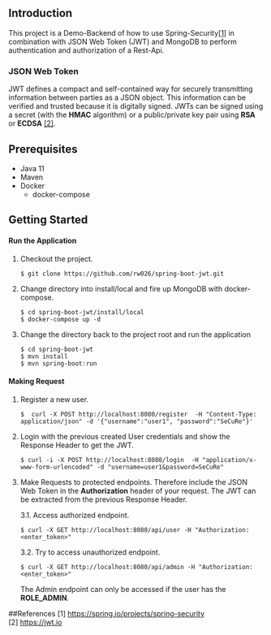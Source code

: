 ## Introduction

This project is a Demo-Backend of how to use Spring-Security[[1]](https://spring.io/projects/spring-security) in combination with JSON Web Token (JWT) 
and MongoDB to perform authentication and authorization of a Rest-Api. 

### JSON Web Token
JWT defines a compact and self-contained way 
for securely transmitting information between parties as a JSON object. 
This information can be verified and trusted because it is digitally signed. 
JWTs can be signed using a secret (with the **HMAC** algorithm) or a public/private key pair 
using **RSA** or **ECDSA** [[2]](https://jwt.io).
 
## Prerequisites  
+ Java 11  
+ Maven
+ Docker  
    + docker-compose

## Getting Started  
#### Run the Application
1. Checkout the project.
    ```
    $ git clone https://github.com/rw026/spring-boot-jwt.git
    ```
2. Change directory into install/local and fire up MongoDB with docker-compose.
    ```
    $ cd spring-boot-jwt/install/local  
    $ docker-compose up -d
    ```
3. Change the directory back to the project root and run the application
    ```
    $ cd spring-boot-jwt
    $ mvn install
    $ mvn spring-boot:run
    ```
#### Making Request
1. Register a new user.
    ```text
    $  curl -X POST http://localhost:8080/register  -H "Content-Type: application/json" -d '{"username":"user1", "password":"SeCuRe"}'
    ```
2. Login with the previous created User credentials and show the Response Header to get the JWT.
    ```text
    $ curl -i -X POST http://localhost:8080/login  -H "application/x-www-form-urlencoded" -d "username=user1&password=SeCuRe"
    ```
3. Make Requests to protected endpoints. Therefore include the JSON Web Token in the **Authorization** 
header of your request. The JWT can be extracted from the previous Response Header.   

    3.1. Access authorized endpoint.
    ```text
    $ curl -X GET http://localhost:8080/api/user -H "Authorization: <enter_token>"
    ```
    3.2. Try to access unauthorized endpoint. 
    ```text
    $ curl -X GET http://localhost:8080/api/admin -H "Authorization: <enter_token>"
    ```
   The Admin endpoint can only be accessed if the user has the **ROLE_ADMIN**.
   

##References
[1] https://spring.io/projects/spring-security  
[2] https://jwt.io
